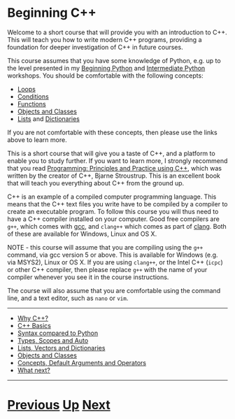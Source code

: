 
# Beginning C++

Welcome to a short course that will provide you with an introduction to C++. This will teach you how
to write modern C++ programs, providing a foundation for deeper investigation of C++
in future courses.

This course assumes that you have some knowledge of Python, e.g. up to the level presented
in my [Beginning Python](../beginning_python) and [Intermediate Python](../intermediate_python) workshops. You should be comfortable with
the following concepts:

* [Loops](../beginning_python/loops.md)
* [Conditions](../beginning_python/conditions.md)
* [Functions](../intermediate_python/functions.md)
* [Objects and Classes](../intermediate_python/objects.md)
* [Lists](../intermediate_python/lists.md) and [Dictionaries](../intermediate_python/dictionaries.md)

If you are not comfortable with these concepts, then please use the links above to learn more.

This is a short course that will give you a taste of C++, and a platform to enable you to 
study further. If you want to learn more, I strongly recommend that you read
[Programming: Principles and Practice using C++](https://www.amazon.co.uk/Programming-Principles-Practice-Using-C/dp/0321992784/ref=sr_1_2?ie=UTF8&qid=1508752825&sr=8-2&keywords=c%2B%2B+stroustrup), which was written by the
creator of C++, Bjarne Stroustrup. This is an excellent book that will teach you everything
about C++ from the ground up.

C++ is an example of a compiled computer programming language. This means that the C++ text files you write have
to be compiled by a compiler to create an executable program. To follow this course you will thus need to have
a C++ compiler installed on your computer. Good free compilers are `g++`, which comes with [gcc](https://gcc.gnu.org/gcc-6/),
and `clang++` which comes as part of [clang](http://releases.llvm.org/download.html). Both of these are
available for Windows, Linux and OS X.

NOTE - this course will assume that you are compiling using the
`g++` command, via gcc version 5 or above.
This is available for Windows (e.g. via MSYS2), Linux or OS X. If you are using `clang++`, or the Intel C++ (`icpc`) or other C++ compiler, then please replace `g++` with the name of your compiler whenever you see it in the course instructions.

The course will also assume that you are comfortable using the command line, and a text editor, such as `nano` or `vim`. 

***

* [Why C++?](why.md)
* [C++ Basics](basics.md)
* [Syntax compared to Python](syntax.md)
* [Types, Scopes and Auto](typing.md)
* [Lists, Vectors and Dictionaries](lists.md)
* [Objects and Classes](objects.md)
* [Concepts, Default Arguments and Operators](operators.md)
* [What next?](whatnext.md)

***

# [Previous](../main/courses.md) [Up](../main/courses.md) [Next](why.md)  
